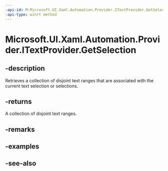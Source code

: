 ```yaml
---
-api-id: M:Microsoft.UI.Xaml.Automation.Provider.ITextProvider.GetSelection
-api-type: winrt method
---
```


<!-- Method syntax
public Windows.UI.Xaml.Automation.Provider.ITextRangeProvider[] GetSelection()
-->

# Microsoft.UI.Xaml.Automation.Provider.ITextProvider.GetSelection

## -description
Retrieves a collection of disjoint text ranges that are associated with the current text selection or selections.

## -returns
A collection of disjoint text ranges.

## -remarks

## -examples

## -see-also

